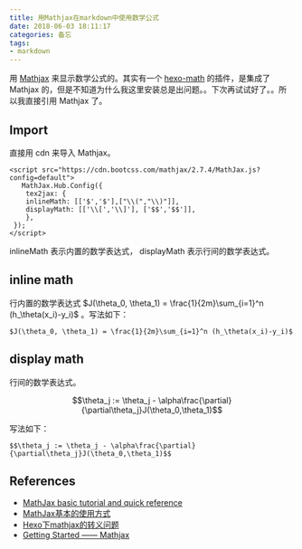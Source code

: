 ```yaml
---
title: 用Mathjax在markdown中使用数学公式
date: 2018-06-03 18:11:17
categories: 备忘
tags:
- markdown
---
```


<script src="https://cdn.bootcss.com/mathjax/2.7.4/MathJax.js?config=default">
   MathJax.Hub.Config({
    tex2jax: {
    inlineMath: [['$','$'],["\\(","\\)"]],
    displayMath: [['\\[','\\]'], ['$$','$$']],
    },
 });
</script>

用 [Mathjax](https://docs.mathjax.org/en/latest/start.html) 来显示数学公式的。其实有一个 [hexo-math](https://github.com/hexojs/hexo-math) 的插件，是集成了 Mathjax 的，但是不知道为什么我这里安装总是出问题。。下次再试试好了。。所以我直接引用 Mathjax 了。

## Import

直接用 cdn 来导入 Mathjax。

```
<script src="https://cdn.bootcss.com/mathjax/2.7.4/MathJax.js?config=default">
   MathJax.Hub.Config({
    tex2jax: {
    inlineMath: [['$','$'],["\\(","\\)"]],
    displayMath: [['\\[','\\]'], ['$$','$$']],
    },
 });
</script>
```

inlineMath 表示内置的数学表达式， displayMath 表示行间的数学表达式。

## inline math

行内置的数学表达式 $J(\theta_0, \theta_1) = \frac{1}{2m}\sum_{i=1}^n (h_\theta(x_i)-y_i)$ 。写法如下：

```
$J(\theta_0, \theta_1) = \frac{1}{2m}\sum_{i=1}^n (h_\theta(x_i)-y_i)$
```

## display math

行间的数学表达式。

$$\theta_j := \theta_j - \alpha\frac{\partial}{\partial\theta_j}J(\theta_0,\theta_1)$$

写法如下：
```
$$\theta_j := \theta_j - \alpha\frac{\partial}{\partial\theta_j}J(\theta_0,\theta_1)$$
```

## References
- [MathJax basic tutorial and quick reference](https://math.meta.stackexchange.com/questions/5020/mathjax-basic-tutorial-and-quick-reference/5044)
- [MathJax基本的使用方式](https://blog.csdn.net/u010945683/article/details/46757757)
- [Hexo下mathjax的转义问题](https://segmentfault.com/a/1190000007261752)
- [Getting Started —— Mathjax](https://docs.mathjax.org/en/latest/start.html)




